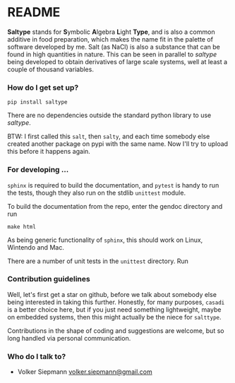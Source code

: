 # README #

**Saltype** stands for **S**ymbolic **A**lgebra **L**ight **Type**, and is also
a common additive in food preparation, which makes the name fit in the palette
of software developed by me. Salt (as NaCl) is also a substance that can be
found in high quantities in nature. This can be seen in parallel to *saltype*
being developed to obtain derivatives of large scale systems, well at least a
couple of thousand variables.

### How do I get set up? ###

``pip install saltype``


There are no dependencies outside the standard python library to use *saltype*.

BTW: I first called this `salt`, then `salty`, and each time somebody else created another package on
pypi with the same name. Now I'll try to upload this before it happens again.

### For developing ...

`sphinx` is required to build the documentation, and `pytest` is handy to run the tests, though
they also run on the stdlib `unittest` module.

To build the documentation from the repo, enter the gendoc directory and run

`make html`

As being generic functionality of `sphinx`, this should work on Linux, Wintendo and Mac.

There are a number of unit tests in the `unittest` directory. Run 

### Contribution guidelines ###

Well, let's first get a star on github, before we talk about somebody else being
interested in taking this further. Honestly, for many purposes, `casadi` is a better
choice here, but if you just need something lightweight, maybe on embedded systems,
then this might actually be the niece for `salttype`.

Contributions in the shape of coding and suggestions are welcome, but so long
handled via personal communication.

### Who do I talk to? ###

* Volker Siepmann <volker.siepmann@gmail.com>
